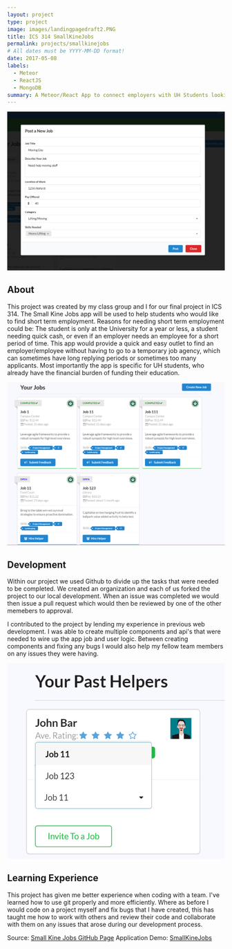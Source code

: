 ```yaml
---
layout: project
type: project
image: images/landingpagedraft2.PNG
title: ICS 314 SmallKineJobs
permalink: projects/smallkinejobs
# All dates must be YYYY-MM-DD format!
date: 2017-05-08
labels:
  - Meteor
  - ReactJS
  - MongoDB
summary: A Meteor/React App to connect employers with UH Students looking for work. Developed for ICS 111.
---
```

<img class="ui medium image" src="../images/finalPostAJob.PNG">

## About
This project was created by my class group and I for our final project in ICS 314. The Small Kine Jobs app will be used to help students who would like to find short term employment. Reasons for needing short term employment could be: The student is only at the University for a year or less, a student needing quick cash, or even if an employer needs an employee for a short period of time. This app would provide a quick and easy outlet to find an employer/employee without having to go to a temporary job agency, which can sometimes have long replying periods or sometimes too many applicants. Most importantly the app is specific for UH students, who already have the financial burden of funding their education.

<img class="ui medium image" src="../images/finalEmployerLanding.PNG">

## Development
Within our project we used Github to divide up the tasks that were needed to be completed. We created an organization and each of us forked the project to our local development. When an issue was completed we would then issue a pull request which would then be reviewed by one of the other memebers to approval.

I contributed to the project by lending my experience in previous web development. I was able to create multiple components and api's that were needed to wire up the app job and user logic. Between creating components and fixing any bugs I would also help my fellow team members on any issues they were having.

<img class="ui medium image" src="../images/finalInvitePastUserToOtherJob.PNG">

## Learning Experience
This project has given me better experience when coding with a team. I've learned how to use git properly and more efficiently. Where as before I would code on a project myself and fix bugs that I have created, this has taught me how to work with others and review their code and collaborate with them on any issues that arose during our development process.

Source: <a href="https://smallkinejobs.github.io/"><i class="large github icon "></i>Small Kine Jobs GitHub Page</a>
Application Demo: <a href="https://smallkinejobs.meteorapp.com">SmallKineJobs</a>
